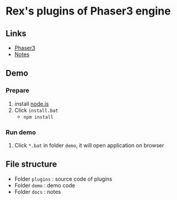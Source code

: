 # Rex's plugins of Phaser3 engine

## Links

- [Phaser3](https://github.com/photonstorm/phaser)
- [Notes](https://rexrainbow.github.io/phaser3-rex-plugins/docs/site/)

## Demo

### Prepare

1.  install [node.js](https://nodejs.org/en/)
2.  Click `install.bat`
    -   `npm install`

### Run demo

1.  Click `*.bat` in folder `demo`, it will open application on browser

## File structure

-   Folder `plugins` : source code of plugins
-   Folder `demo` : demo code
-   Folder `docs` : notes